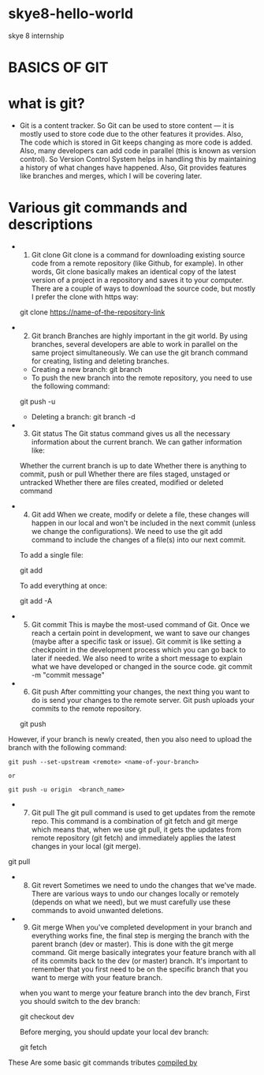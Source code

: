 # skye8-hello-world
skye 8 internship

# BASICS OF GIT

# what is git?
- Git is a content tracker. So Git can be used to store content — it is mostly used to store code due to the other features it provides.
Also, The code which is stored in Git keeps changing as more code is added. Also, many developers can add code in parallel (this is known as version control). So Version Control System helps in handling this by maintaining a history of what changes have happened. Also, Git provides features like branches and merges, which I will be covering later.

# Various git commands and descriptions

- 1. Git clone
Git clone is a command for downloading existing source code from a remote repository (like Github, for example). In other words, Git clone basically makes an identical copy of the latest version of a project in a repository and saves it to your computer. There are a couple of ways to download the source code, but mostly I prefer the clone with https way:

    git clone <https://name-of-the-repository-link>

- 2. Git branch
Branches are highly important in the git world. By using branches, several developers are able to work in parallel on the same project simultaneously. We can use the git branch command for creating, listing and deleting branches.

    * Creating a new branch:  git branch <branch-name>
    * To push the new branch into the remote repository, you need to use the following command:

    git push -u <remote> <branch-name>
    * Deleting a branch:   git branch -d <branch-name>

- 3. Git status
The Git status command gives us all the necessary information about the current branch.
We can gather information like:

    Whether the current branch is up to date
    Whether there is anything to commit, push or pull
    Whether there are files staged, unstaged or untracked
    Whether there are files created, modified or deleted
command <git status>

- 4. Git add
When we create, modify or delete a file, these changes will happen in our local and won't be included in the next commit (unless we change the configurations).
We need to use the git add command to include the changes of a file(s) into our next commit. 

    To add a single file:

    git add <file>

    To add everything at once:

    git add -A

- 5. Git commit
This is maybe the most-used command of Git. Once we reach a certain point in development, we want to save our changes (maybe after a specific task or issue). Git commit is like setting a checkpoint in the development process which you can go back to later if needed.
We also need to write a short message to explain what we have developed or changed in the source code.
    git commit -m "commit message"

- 6. Git push
After committing your changes, the next thing you want to do is send your changes to the remote server. Git push uploads your commits to the remote repository.

    git push <remote> <branch-name>

However, if your branch is newly created, then you also need to upload the branch with the following command:

    git push --set-upstream <remote> <name-of-your-branch>

    or

    git push -u origin  <branch_name>

- 7. Git pull
The git pull command is used to get updates from the remote repo. This command is a combination of git fetch and git merge which means that, when we use git pull, it gets the updates from remote repository (git fetch) and immediately applies the latest changes in your local (git merge).

git pull <remote>

- 8. Git revert
Sometimes we need to undo the changes that we've made. There are various ways to undo our changes locally or remotely (depends on what we need), but we must carefully use these commands to avoid unwanted deletions.

- 9. Git merge
When you've completed development in your branch and everything works fine, the final step is merging the branch with the parent branch (dev or master). This is done with the git merge command.
Git merge basically integrates your feature branch with all of its commits back to the dev (or master) branch. It's important to remember that you first need to be on the specific branch that you want to merge with your feature branch.

    when you want to merge your feature branch into the dev branch, First you should switch to the dev branch:

    git checkout dev

    Before merging, you should update your local dev branch:

    git fetch

These Are some basic git commands
tributes <a href="freecodecamp.org">
compiled by <a href="ngwajude161@gmail.com">
